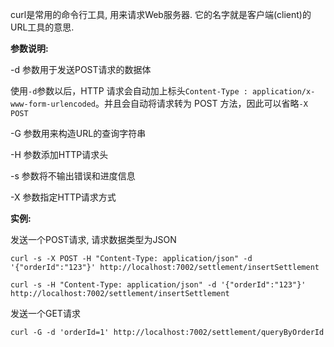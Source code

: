 

curl是常用的命令行工具, 用来请求Web服务器. 它的名字就是客户端(client)的URL工具的意思.

**参数说明:**

-d 参数用于发送POST请求的数据体

使用`-d`参数以后，HTTP 请求会自动加上标头`Content-Type : application/x-www-form-urlencoded`。并且会自动将请求转为 POST 方法，因此可以省略`-X POST`

-G 参数用来构造URL的查询字符串

-H 参数添加HTTP请求头

-s 参数将不输出错误和进度信息

-X 参数指定HTTP请求方式

**实例:**

发送一个POST请求, 请求数据类型为JSON

```
curl -s -X POST -H "Content-Type: application/json" -d '{"orderId":"123"}' http://localhost:7002/settlement/insertSettlement

curl -s -H "Content-Type: application/json" -d '{"orderId":"123"}' http://localhost:7002/settlement/insertSettlement
```

发送一个GET请求

```
curl -G -d 'orderId=1' http://localhost:7002/settlement/queryByOrderId
```

